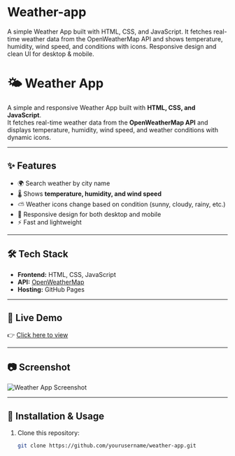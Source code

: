 # Weather-app
A simple Weather App built with HTML, CSS, and JavaScript. It fetches real-time weather data from the OpenWeatherMap API and shows temperature, humidity, wind speed, and conditions with icons. Responsive design and clean UI for desktop &amp; mobile.
# 🌤 Weather App

A simple and responsive Weather App built with **HTML, CSS, and JavaScript**.  
It fetches real-time weather data from the **OpenWeatherMap API** and displays temperature, humidity, wind speed, and weather conditions with dynamic icons.

---

## ✨ Features
- 🌍 Search weather by city name  
- 🌡 Shows **temperature, humidity, and wind speed**  
- ⛅ Weather icons change based on condition (sunny, cloudy, rainy, etc.)  
- 📱 Responsive design for both desktop and mobile  
- ⚡ Fast and lightweight

---

## 🛠 Tech Stack
- **Frontend:** HTML, CSS, JavaScript  
- **API:** [OpenWeatherMap](https://openweathermap.org/)  
- **Hosting:** GitHub Pages  

---

## 🚀 Live Demo
👉 [Click here to view](https://yourusername.github.io/weather-app/)  

---

## 📷 Screenshot
![Weather App Screenshot](https://via.placeholder.com/800x400.png?text=Weather+App+Screenshot)

---

## 🔧 Installation & Usage
1. Clone this repository:
   ```bash
   git clone https://github.com/yourusername/weather-app.git
